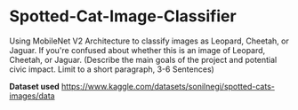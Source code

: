 # Spotted-Cat-Image-Classifier
Using MobileNet V2 Architecture to classify images as Leopard, Cheetah, or Jaguar.
If you're confused about whether this is an image of Leopard, Cheetah, or Jaguar. (Describe the main goals of the project and potential civic impact. Limit to a short paragraph, 3-6 Sentences)

**Dataset used**
https://www.kaggle.com/datasets/sonilnegi/spotted-cats-images/data 


